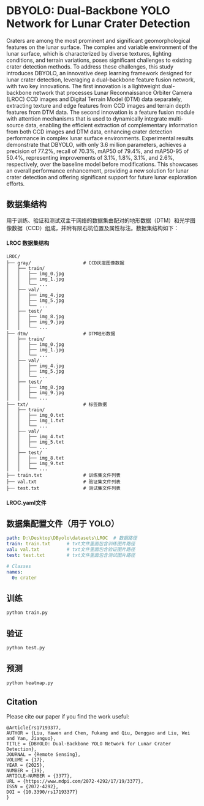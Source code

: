 # DBYOLO: Dual-Backbone YOLO Network for Lunar Crater Detection

Craters are among the most prominent and significant geomorphological features on the lunar surface. The complex and variable environment of the lunar surface, which is characterized by diverse textures, lighting conditions, and terrain variations, poses significant challenges to existing crater detection methods. To address these challenges, this study introduces DBYOLO, an innovative deep learning framework designed for lunar crater detection, leveraging a dual-backbone feature fusion network, with two key innovations. The first innovation is a lightweight dual-backbone network that processes Lunar Reconnaissance Orbiter Camera (LROC) CCD images and Digital Terrain Model (DTM) data separately, extracting texture and edge features from CCD images and terrain depth features from DTM data. The second innovation is a feature fusion module with attention mechanisms that is used to dynamically integrate multi-source data, enabling the efficient extraction of complementary information from both CCD images and DTM data, enhancing crater detection performance in complex lunar surface environments. Experimental results demonstrate that DBYOLO, with only 3.6 million parameters, achieves a precision of 77.2%, recall of 70.3%, mAP50 of 79.4%, and mAP50-95 of 50.4%, representing improvements of 3.1%, 1.8%, 3.1%, and 2.6%, respectively, over the baseline model before modifications. This showcases an overall performance enhancement, providing a new solution for lunar crater detection and offering significant support for future lunar exploration efforts.

## 数据集结构

用于训练、验证和测试双主干网络的数据集由配对的地形数据（DTM）和光学图像数据（CCD）组成，并附有陨石坑位置及属性标注。数据集结构如下：

#### LROC 数据集结构

```
LROC/
├── gray/                   # CCD灰度图像数据
│   ├── train/
│   │   ├── img_0.jpg
│   │   ├── img_1.jpg
│   │   └── ...
│   ├── val/
│   │   ├── img_4.jpg
│   │   ├── img_5.jpg
│   │   └── ...
│   ├── test/
│   │   ├── img_8.jpg
│   │   ├── img_9.jpg
│   │   └── ...
├── dtm/                    # DTM地形数据
│   ├── train/
│   │   ├── img_0.jpg
│   │   ├── img_1.jpg
│   │   └── ...
│   ├── val/
│   │   ├── img_4.jpg
│   │   ├── img_5.jpg
│   │   └── ...
│   ├── test/
│   │   ├── img_8.jpg
│   │   ├── img_9.jpg
│   │   └── ...
├── txt/                    # 标签数据
│   ├── train/
│   │   ├── img_0.txt
│   │   ├── img_1.txt
│   │   └── ...
│   ├── val/
│   │   ├── img_4.txt
│   │   ├── img_5.txt
│   │   └── ...
│   ├── test/
│   │   ├── img_8.txt
│   │   ├── img_9.txt
│   │   └── ...
├── train.txt               # 训练集文件列表
├── val.txt                 # 验证集文件列表
├── test.txt                # 测试集文件列表
```
#### LROC.yaml文件
## 数据集配置文件（用于 YOLO）

```yaml
path: D:\Desktop\DByolo\datasets\LROC  # 数据路径
train: train.txt      # txt文件里面包含训练图片路径
val: val.txt          # txt文件里面包含验证图片路径
test: test.txt        # txt文件里面包含测试图片路径

# Classes
names:
  0: crater
```
## 训练
```python
python train.py
```
## 验证
```python
python test.py
```
## 预测
```python
python heatmap.py
```
## Citation
Please cite our paper if you find the work useful:
```
@Article{rs17193377,
AUTHOR = {Liu, Yawen and Chen, Fukang and Qiu, Denggao and Liu, Wei and Yan, Jianguo},
TITLE = {DBYOLO: Dual-Backbone YOLO Network for Lunar Crater Detection},
JOURNAL = {Remote Sensing},
VOLUME = {17},
YEAR = {2025},
NUMBER = {19},
ARTICLE-NUMBER = {3377},
URL = {https://www.mdpi.com/2072-4292/17/19/3377},
ISSN = {2072-4292},
DOI = {10.3390/rs17193377}
}

```

